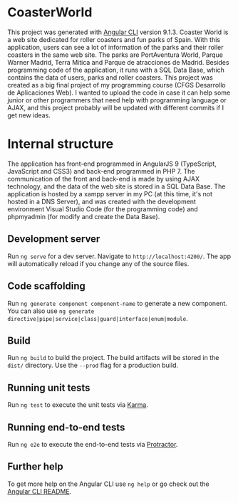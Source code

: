 # CoasterWorld

This project was generated with [Angular CLI](https://github.com/angular/angular-cli) version 9.1.3.
Coaster World is a web site dedicated for roller coasters and fun parks of Spain. With this application, users can see a lot of information of the parks and their roller coasters in the same web site. The parks are PortAventura World, Parque Warner Madrid, Terra Mitica and Parque de atracciones de Madrid. Besides programming code of the application, it runs with a SQL Data Base, which contains the data of users, parks and roller coasters. This project was created as a big final project of my programming course (CFGS Desarrollo de Aplicaciones Web). I wanted to upload the code in case it can help some junior or other programmers that need help with programming language or AJAX, and this project probably will be updated with different commits if I get new ideas.

# Internal structure

The application has front-end programmed in AngularJS 9 (TypeScript, JavaScript and CSS3) and back-end programmed in PHP 7. The communication of the front and back-end is made by using AJAX technology, and the data of the web site is stored in a SQL Data Base. The application is hosted by a xampp server in my PC (at this time, it's not hosted in a DNS Server), and was created with the development environment Visual Studio Code (for the programming code) and phpmyadmin (for modify and create the Data Base).

## Development server

Run `ng serve` for a dev server. Navigate to `http://localhost:4200/`. The app will automatically reload if you change any of the source files.

## Code scaffolding

Run `ng generate component component-name` to generate a new component. You can also use `ng generate directive|pipe|service|class|guard|interface|enum|module`.

## Build

Run `ng build` to build the project. The build artifacts will be stored in the `dist/` directory. Use the `--prod` flag for a production build.

## Running unit tests

Run `ng test` to execute the unit tests via [Karma](https://karma-runner.github.io).

## Running end-to-end tests

Run `ng e2e` to execute the end-to-end tests via [Protractor](http://www.protractortest.org/).

## Further help

To get more help on the Angular CLI use `ng help` or go check out the [Angular CLI README](https://github.com/angular/angular-cli/blob/master/README.md).
